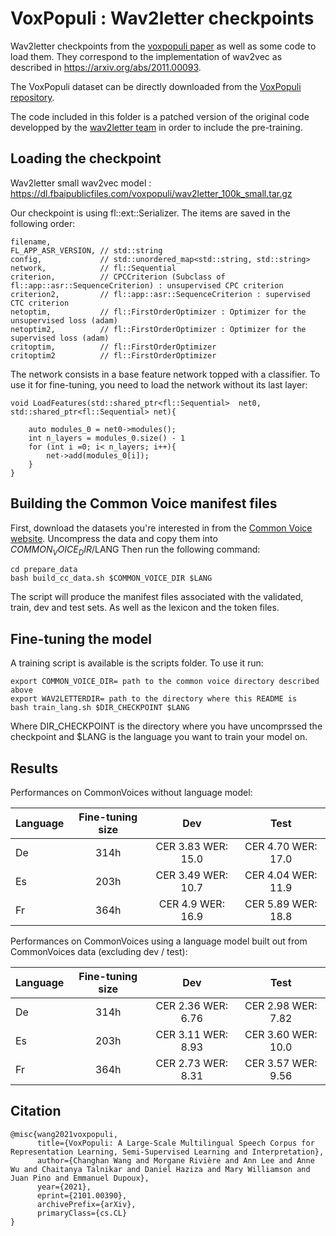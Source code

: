 # VoxPopuli : Wav2letter checkpoints

Wav2letter checkpoints from the [voxpopuli paper](https://arxiv.org/abs/2101.00390) as well as some code to load them. They correspond to the implementation of wav2vec as described in https://arxiv.org/abs/2011.00093.

The VoxPopuli dataset can be directly downloaded from the [VoxPopuli repository](https://github.com/facebookresearch/voxpopuli/).

The code included in this folder is a patched version of the original code developped by the [wav2letter team](https://github.com/facebookresearch/wav2letter/tree/masked_cpc/recipes/joint_training) in order to include the pre-training.

## Loading the checkpoint

Wav2letter small wav2vec model : https://dl.fbaipublicfiles.com/voxpopuli/wav2letter_100k_small.tar.gz

Our checkpoint is using fl::ext::Serializer. The items are saved in the following order:

```
filename,     
FL_APP_ASR_VERSION, // std::string
config,             // std::unordered_map<std::string, std::string> 
network,            // fl::Sequential
criterion,          // CPCCriterion (Subclass of fl::app::asr::SequenceCriterion) : unsupervised CPC criterion
criterion2,         // fl::app::asr::SequenceCriterion : supervised CTC criterion
netoptim,           // fl::FirstOrderOptimizer : Optimizer for the unsupervised loss (adam)
netoptim2,          // fl::FirstOrderOptimizer : Optimizer for the supervised loss (adam)
critoptim,          // fl::FirstOrderOptimizer
critoptim2          // fl::FirstOrderOptimizer
```

The network consists in a base feature network topped with a classifier. 
To use it for fine-tuning, you need to load the network without its last layer:

```
void LoadFeatures(std::shared_ptr<fl::Sequential>  net0, std::shared_ptr<fl::Sequential> net){

    auto modules_0 = net0->modules();
    int n_layers = modules_0.size() - 1
    for (int i =0; i< n_layers; i++){
        net->add(modules_0[i]);
    }
}
```


## Building the Common Voice manifest files

First, download the datasets you're interested in from the [Common Voice website](https://commonvoice.mozilla.org/en/datasets).
Uncompress the data and copy them into $COMMON_VOICE_DIR/$LANG
Then run the following command:
```
cd prepare_data
bash build_cc_data.sh $COMMON_VOICE_DIR $LANG
```
The script will produce the manifest files associated with the validated, train, dev and test sets. As well as the lexicon and the token files.

## Fine-tuning the model

A training script is available is the scripts folder. To use it run:
```
export COMMON_VOICE_DIR= path to the common voice directory described above
export WAV2LETTERDIR= path to the directory where this README is
bash train_lang.sh $DIR_CHECKPOINT $LANG
```

Where DIR_CHECKPOINT is the directory where you have uncomprssed the checkpoint and $LANG is the language you want to train your model on.

## Results 

Performances on CommonVoices without language model:

| Language        | Fine-tuning size |                 Dev      |       Test        |
| --------------- |:----------------:|:------------------------:|:-----------------:|
| De              | 314h             | CER 3.83 WER: 15.0       | CER 4.70 WER: 17.0|
| Es              | 203h             | CER 3.49 WER: 10.7       | CER 4.04 WER: 11.9|
| Fr              | 364h             | CER 4.9 WER: 16.9        | CER 5.89 WER: 18.8|

Performances on CommonVoices using a language model built out from CommonVoices data (excluding dev / test):

| Language        | Fine-tuning size |                 Dev      |       Test        |
| --------------- |:----------------:|:------------------------:|:-----------------:|
| De              | 314h             | CER 2.36 WER: 6.76       | CER 2.98 WER: 7.82|
| Es              | 203h             | CER 3.11 WER: 8.93       | CER 3.60 WER: 10.0|
| Fr              | 364h             | CER 2.73 WER: 8.31       | CER 3.57 WER: 9.56|

## Citation

```
@misc{wang2021voxpopuli,
      title={VoxPopuli: A Large-Scale Multilingual Speech Corpus for Representation Learning, Semi-Supervised Learning and Interpretation}, 
      author={Changhan Wang and Morgane Rivière and Ann Lee and Anne Wu and Chaitanya Talnikar and Daniel Haziza and Mary Williamson and Juan Pino and Emmanuel Dupoux},
      year={2021},
      eprint={2101.00390},
      archivePrefix={arXiv},
      primaryClass={cs.CL}
}
```